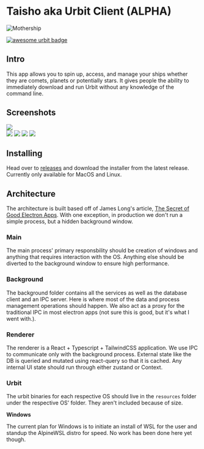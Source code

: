 # Taisho aka Urbit Client (ALPHA)

![Mothership](https://hmillerdev.nyc3.digitaloceanspaces.com/nocsyx-lassul/BALEEN%20CLASS_PATREON_190519.jpg)

[![awesome urbit badge](https://img.shields.io/badge/~-awesome%20urbit-lightgrey)](https://github.com/urbit/awesome-urbit)

## Intro

This app allows you to spin up, access, and manage your ships whether they are comets, planets or potentially stars. It gives people the ability to immediately download and run Urbit without any knowledge of the command line.

## Screenshots
![](https://hmillerdev.nyc3.digitaloceanspaces.com/nocsyx-lassul/Screen%20Shot%202021-04-06%20at%204.06.09%20PM.png)  
![](https://hmillerdev.nyc3.digitaloceanspaces.com/nocsyx-lassul/Screen%20Shot%202021-04-06%20at%204.09.15%20PM.png)
![](https://hmillerdev.nyc3.digitaloceanspaces.com/nocsyx-lassul/Screen%20Shot%202021-04-06%20at%204.10.16%20PM.png)
![](https://hmillerdev.nyc3.digitaloceanspaces.com/nocsyx-lassul/Screen%20Shot%202021-04-06%20at%204.14.11%20PM.png)
![](https://hmillerdev.nyc3.digitaloceanspaces.com/nocsyx-lassul/Screen%20Shot%202021-04-06%20at%204.16.14%20PM.png)

## Installing

Head over to [releases](https://github.com/arthyn/taisho/releases) and download the installer from the latest release. Currently only available for MacOS and Linux.

## Architecture

The architecture is built based off of James Long's article, [The Secret of Good Electron Apps](https://archive.jlongster.com/secret-of-good-electron-apps). With one exception, in production we don't run a simple process, but a hidden background window.

### Main

The main process' primary responsbility should be creation of windows and anything that requires interaction with the OS. Anything else should be diverted to the background window to ensure high performance.

### Background

The background folder contains all the services as well as the database client and an IPC server. Here is where most of the data and process management operations should happen. We also act as a proxy for the traditional IPC in most electron apps (not sure this is good, but it's what I went with.).

### Renderer

The renderer is a React + Typescript + TailwindCSS application. We use IPC to communicate only with the background process. External state like the DB is queried and mutated using react-query so that it is cached. Any internal UI state should run through either zustand or Context.

### Urbit

The urbit binaries for each respective OS should live in the `resources` folder under the respective OS' folder. They aren't included because of size.

**Windows**

The current plan for Windows is to initiate an install of WSL for the user and standup the AlpineWSL distro for speed. No work has been done here yet though.
